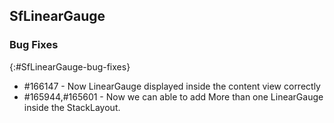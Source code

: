 ## SfLinearGauge

### Bug Fixes
{:#SfLinearGauge-bug-fixes} 

* \#166147 - Now LinearGauge displayed inside the content view correctly
* \#165944,\#165601 - Now we can able to add More than one LinearGauge inside the StackLayout.